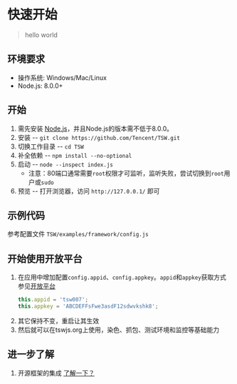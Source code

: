 # 快速开始
> hello world

## 环境要求

- 操作系统: Windows/Mac/Linux
- Node.js: 8.0.0+

## 开始

1. 需先安装 [Node.js](https://nodejs.org/en/download/)，并且Node.js的版本需不低于8.0.0。
1. 安装 -- `git clone https://github.com/Tencent/TSW.git`
1. 切换工作目录 -- `cd TSW`
1. 补全依赖 -- `npm install --no-optional`
1. 启动 --  `node --inspect index.js`
    - 注意：80端口通常需要`root`权限才可监听，监听失败，尝试切换到`root`用户或`sudo`
1. 预览 -- 打开浏览器，访问 `http://127.0.0.1/` 即可

## 示例代码

参考配置文件 `TSW/examples/framework/config.js`

## 开始使用开放平台

1. 在应用中增加配置`config.appid`、`config.appkey`。`appid`和`appkey`获取方式参见[开放平台](//tswjs.org/guide/introduce/cloud)
    ```js
    this.appid = 'tsw007';
    this.appkey = 'ABCDEFFsFwe3asdF12sdwvkshk8';
    ```
1. 其它保持不变，重启让其生效
1. 然后就可以在tswjs.org上使用，染色、抓包、测试环境和监控等基础能力


## 进一步了解

1. 开源框架的集成 [了解一下？](//tswjs.org/guide/introduce/framework)